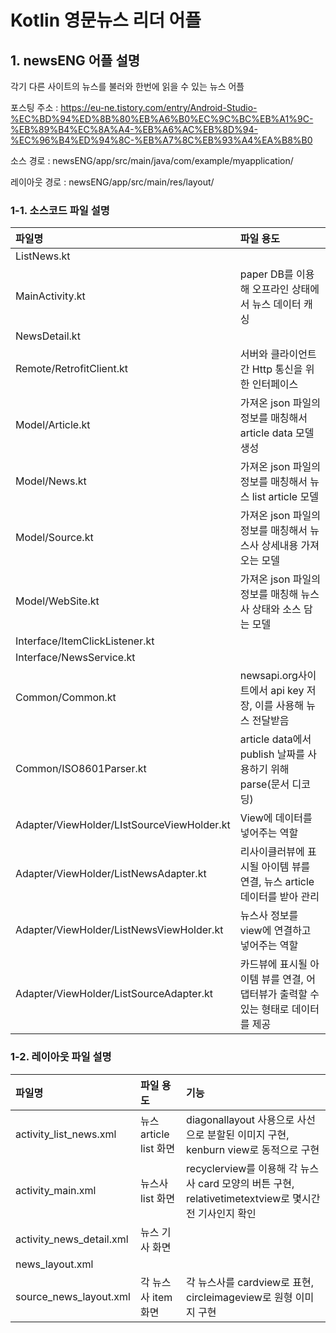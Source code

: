 # Kotlin 영문뉴스 리더 어플

## 1. newsENG 어플 설명
각기 다른 사이트의 뉴스를 불러와 한번에 읽을 수 있는 뉴스 어플

포스팅 주소 : https://eu-ne.tistory.com/entry/Android-Studio-%EC%BD%94%ED%8B%80%EB%A6%B0%EC%9C%BC%EB%A1%9C-%EB%89%B4%EC%8A%A4-%EB%A6%AC%EB%8D%94-%EC%96%B4%ED%94%8C-%EB%A7%8C%EB%93%A4%EA%B8%B0

소스 경로 : newsENG/app/src/main/java/com/example/myapplication/ 

레이아웃 경로 : newsENG/app/src/main/res/layout/

### 1-1. 소스코드 파일 설명
| 파일명 | 파일 용도 |
|:--   |:--      |
| ListNews.kt |  |
| MainActivity.kt | paper DB를 이용해 오프라인 상태에서 뉴스 데이터 캐싱 |
| NewsDetail.kt |  |
| Remote/RetrofitClient.kt | 서버와 클라이언트간 Http 통신을 위한 인터페이스 |
| Model/Article.kt | 가져온 json 파일의 정보를 매칭해서 article data 모델 생성 |
| Model/News.kt | 가져온 json 파일의 정보를 매칭해서 뉴스 list article 모델 |
| Model/Source.kt | 가져온 json 파일의 정보를 매칭해서 뉴스사 상세내용 가져오는 모델  |
| Model/WebSite.kt | 가져온 json 파일의 정보를 매칭해 뉴스사 상태와 소스 담는 모델 |
| Interface/ItemClickListener.kt |  |
| Interface/NewsService.kt |  |
| Common/Common.kt | newsapi.org사이트에서 api key 저장, 이를 사용해 뉴스 전달받음 |
| Common/ISO8601Parser.kt | article data에서 publish 날짜를 사용하기 위해 parse(문서 디코딩)|
| Adapter/ViewHolder/LIstSourceViewHolder.kt | View에 데이터를 넣어주는 역할 |
| Adapter/ViewHolder/ListNewsAdapter.kt | 리사이클러뷰에 표시될 아이템 뷰를 연결, 뉴스 article 데이터를 받아 관리 |
| Adapter/ViewHolder/ListNewsViewHolder.kt | 뉴스사 정보를 view에 연결하고 넣어주는 역할 |
| Adapter/ViewHolder/ListSourceAdapter.kt | 카드뷰에 표시될 아이템 뷰를 연결, 어댑터뷰가 출력할 수 있는 형태로 데이터를 제공 |

### 1-2. 레이아웃 파일 설명
| 파일명 | 파일 용도 | 기능 |
|:--   |:--      |:--    |
| activity_list_news.xml | 뉴스 article list 화면 | diagonallayout 사용으로 사선으로 분할된 이미지 구현, kenburn view로 동적으로 구현  |
| activity_main.xml | 뉴스사 list 화면 | recyclerview를 이용해 각 뉴스사 card 모양의 버튼 구현, relativetimetextview로 몇시간 전 기사인지 확인 |
| activity_news_detail.xml | 뉴스 기사 화면 |  |
| news_layout.xml |  |  |
| source_news_layout.xml | 각 뉴스사 item 화면 | 각 뉴스사를 cardview로 표현, circleimageview로 원형 이미지 구현 |
